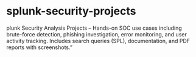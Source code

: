 # splunk-security-projects
plunk Security Analysis Projects – Hands-on SOC use cases including brute-force detection, phishing investigation, error monitoring, and user activity tracking. Includes search queries (SPL), documentation, and PDF reports with screenshots.”

